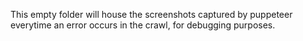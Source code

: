 This empty folder will house the screenshots captured by puppeteer everytime an error occurs in the crawl, for debugging purposes.
